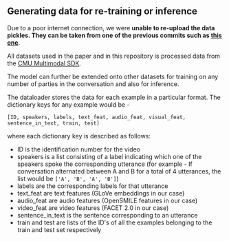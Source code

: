 ## Generating data for re-training or inference
Due to a poor internet connection, we were **unable to re-upload the data pickles. They can be taken from one of the previous commits such as [this one](https://github.com/amanshenoy/multilogue-net/tree/5d6b6ff8b1a26cf0762d6c1ca3a99917e881bf26/data)**. 

All datasets used in the paper and in this repository is processed data from the [CMU Multimodal SDK](https://github.com/A2Zadeh/CMU-MultimodalSDK).

The model can further be extended onto other datasets for training on any number of parties in the conversation and also for inference. 

The dataloader stores the data for each example in a particular format. The dictionary keys for any example would be -    

    [ID, speakers, labels, text_feat, audio_feat, visual_feat, sentence_in_text, train, test]
    
where each dictionary key is described as follows:    
- ID is the identification number for the video
- speakers is a list consisting of a label indicating which one of the speakers spoke the corresponding utterance (for example - If conversation alternated between A and B for a total of 4 utterances, the list would be `['A', 'B', 'A', 'B']`)
- labels are the corresponding labels for that utterance
- text_feat are text features (GLoVe embeddings in our case)
- audio_feat are audio features (OpenSMILE features in our case)
- video_feat are video features (FACET 2.0 in our case)
- sentence_in_text is the sentence corresponding to an utterance
- train and test are lists of the ID's of all the examples belonging to the train and test set respectively
